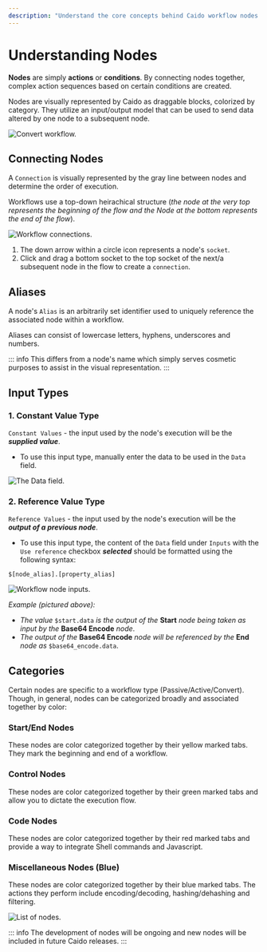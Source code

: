 ```yaml
---
description: "Understand the core concepts behind Caido workflow nodes - actions, conditions, connections, aliases, and input types for building complex automation sequences."
---
```


# Understanding Nodes

**Nodes** are simply **actions** or **conditions**. By connecting nodes together, complex action sequences based on certain conditions are created.

Nodes are visually represented by Caido as draggable blocks, colorized by category. They utilize an input/output model that can be used to send data altered by one node to a subsequent node.

<img alt="Convert workflow." src="/_images/workflow_convert_basic.png" center/>

## Connecting Nodes

A `Connection` is visually represented by the gray line between nodes and determine the order of execution.

Workflows use a top-down heirachical structure (_the node at the very top represents the beginning of the flow and the Node at the bottom represents the end of the flow_).

<img alt="Workflow connections." src="/_images/node_connect.png" center/>

1. The down arrow within a circle icon represents a node's `socket`.
2. Click and drag a bottom socket to the top socket of the next/a subsequent node in the flow to create a `connection`.

## Aliases

A node's `Alias` is an arbitrarily set identifier used to uniquely reference the associated node within a workflow.

Aliases can consist of lowercase letters, hyphens, underscores and numbers.

::: info
This differs from a node's name which simply serves cosmetic purposes to assist in the visual representation.
:::

## Input Types

### 1. Constant Value Type

`Constant Values` - the input used by the node's execution will be the **_supplied value_**.

- To use this input type, manually enter the data to be used in the `Data` field.

<img alt="The Data field." src="/_images/const_value_node.png" center/>

### 2. Reference Value Type

`Reference Values` - the input used by the node's execution will be the **_output of a previous node_**.

- To use this input type, the content of the `Data` field under `Inputs` with the `Use reference` checkbox **_selected_** should be formatted using the following syntax:

```text
$[node_alias].[property_alias]
```

<img alt="Workflow node inputs." src="/_images/reference_value_node.png" center/>

_Example (pictured above):_

- _The value_ `$start.data` _is the output of the_ **Start** _node being taken as input by the_ **Base64 Encode** _node_.
- _The output of the_ **Base64 Encode** _node will be referenced by the_ **End** _node as_ `$base64_encode.data`.

## Categories

Certain nodes are specific to a workflow type (Passive/Active/Convert). Though, in general, nodes can be categorized broadly and associated together by color:

### Start/End Nodes

These nodes are color categorized together by their yellow marked tabs. They mark the beginning and end of a workflow.

### Control Nodes

These nodes are color categorized together by their green marked tabs and allow you to dictate the execution flow.

### Code Nodes

These nodes are color categorized together by their red marked tabs and provide a way to integrate Shell commands and Javascript.

### Miscellaneous Nodes (Blue)

These nodes are color categorized together by their blue marked tabs. The actions they perform include encoding/decoding, hashing/dehashing and filtering.

<img alt="List of nodes." src="/_images/nodes_all_types.png" center/>

::: info
The development of nodes will be ongoing and new nodes will be included in future Caido releases.
:::

